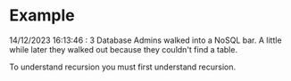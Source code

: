 # Example

<!-- replace-with-date starts -->
14/12/2023 16:13:46 : 3 Database Admins walked into a NoSQL bar. A little while later they walked out because they couldn't find a table.
<!-- replace-with-date ends -->

<!-- replace-with-joke starts -->
To understand recursion you must first understand recursion.
<!-- replace-with-joke ends -->